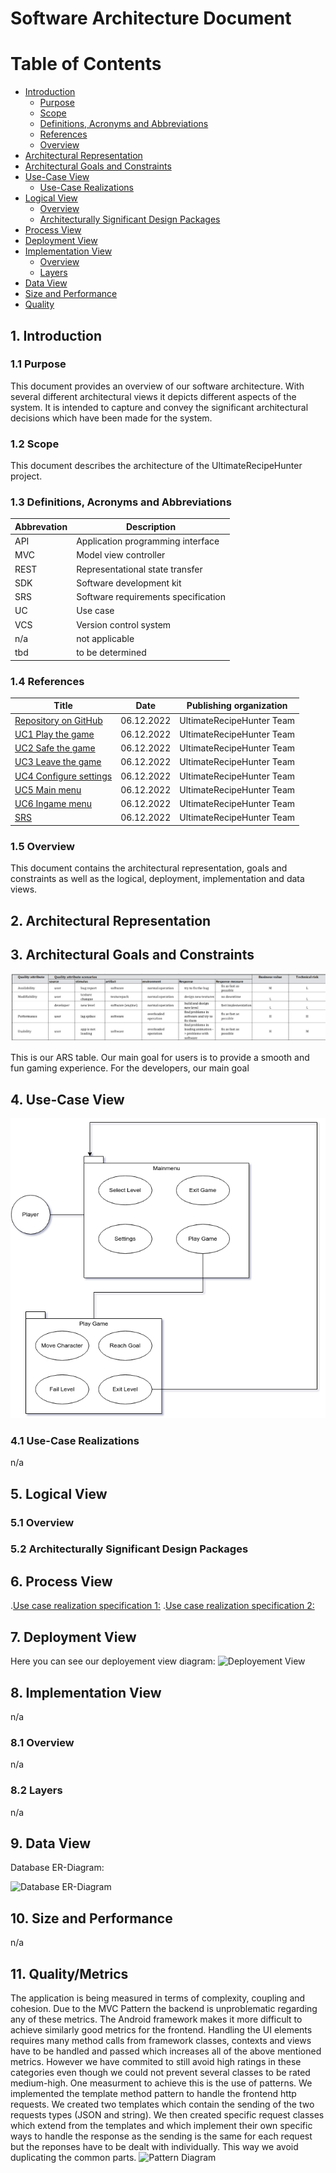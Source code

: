 # Software Architecture Document

# Table of Contents
- [Introduction](#1-introduction)
    - [Purpose](#11-purpose)
    - [Scope](#12-scope)
    - [Definitions, Acronyms and Abbreviations](#13-definitions-acronyms-and-abbreviations)
    - [References](#14-references)
    - [Overview](#15-overview)
- [Architectural Representation](#2-architectural-representation)
- [Architectural Goals and Constraints](#3-architectural-goals-and-constraints)
- [Use-Case View](#4-use-case-view)
    - [Use-Case Realizations](#41-use-case-realizations)
- [Logical View](#5-logical-view)
    - [Overview](#51-overview)
    - [Architecturally Significant Design Packages](#52-architecturally-significant-design-packages)
- [Process View](#6-process-view)
- [Deployment View](#7-deployment-view)
- [Implementation View](#8-implementation-view)
    - [Overview](#81-overview)
    - [Layers](#82-layers)
- [Data View](#9-data-view)
- [Size and Performance](#10-size-and-performance)
- [Quality](#11-quality)

## 1. Introduction

### 1.1 Purpose
This document provides an overview of our software architecture. With several different architectural views it depicts different aspects of the system. It is intended to capture and convey the significant architectural decisions which have been made for the system.

### 1.2 Scope
This document describes the architecture of the UltimateRecipeHunter project.

### 1.3 Definitions, Acronyms and Abbreviations

| Abbrevation | Description                            |
| ----------- | -------------------------------------- |
| API         | Application programming interface      |
| MVC         | Model view controller                  |
| REST        | Representational state transfer        |
| SDK         | Software development kit               |
| SRS         | Software requirements specification    |
| UC          | Use case                               |
| VCS         | Version control system                 |
| n/a         | not applicable                         |
| tbd         | to be determined                       |

### 1.4 References

| Title                                                              		| Date       | Publishing organization   |
| --------------------------------------------------------------------------|:----------:| ------------------------- |
| [Repository on GitHub](https://github.com/Raos2806/UltimateRecipeHunter)		| 06.12.2022 | UltimateRecipeHunter Team     |
| [UC1 Play the game](./use_cases/UC1_play_the_game.md)           		| 06.12.2022 | UltimateRecipeHunter Team     |
| [UC2 Safe the game](./use_cases/UC2_safe_the_game.md)           		| 06.12.2022 | UltimateRecipeHunter Team     |
| [UC3 Leave the game](./use_cases/UC3_leave_the_game.md)     		| 06.12.2022 |UltimateRecipeHunter Team     |
| [UC4 Configure settings](./use_cases/UC4_configure_settings.md)       		| 06.12.2022 | UltimateRecipeHunter Team     |
| [UC5 Main menu](./use_cases/UC5_main_menu.md)                         		| 06.12.2022 | UltimateRecipeHunter Team     |
| [UC6 Ingame menu](./use_cases/UC6_ingame_menu.md)                            		| 06.12.2022 | UltimateRecipeHunter Team     |
| [SRS](./SoftwareRequirementsSpecification.md)                      		| 06.12.2022 | UltimateRecipeHunter Team     |

### 1.5 Overview
This document contains the architectural representation, goals and constraints as well 
as the logical, deployment, implementation and data views.

## 2. Architectural Representation

## 3. Architectural Goals and Constraints

![ARS_table](./Pictures/ARS_table.png)

This is our ARS table. Our main goal for users is to provide a smooth and fun gaming experience. For the developers, our main goal

## 4. Use-Case View
![Overall-Use-Case-Diagram](./Pictures/UseCaseDiagramm.png)

### 4.1 Use-Case Realizations
n/a

## 5. Logical View

### 5.1 Overview

### 5.2 Architecturally Significant Design Packages

## 6. Process View

.[Use case realization specification 1:](./UCRS/UCRS1.md)
.[Use case realization specification 2:](./UCRS/UCRS2.md)


## 7. Deployment View
Here you can see our deployement view diagram:
![Deployement View](./SAD_images/deployment_view.png)

## 8. Implementation View
n/a
### 8.1 Overview
n/a
### 8.2 Layers
n/a

## 9. Data View
Database ER-Diagram:

![Database ER-Diagram](./database_scheme/2018-11-11_database_scheme_.png)

## 10. Size and Performance
n/a

## 11. Quality/Metrics
The application is being measured in terms of complexity, coupling and cohesion. Due to the MVC Pattern the backend is unproblematic regarding any of these metrics. The Android framework makes it more difficult to achieve similarly good metrics for the frontend. Handling the UI elements requires many method calls from framework classes, contexts and views have to be handled and passed which increases all of the above mentioned metrics. However we have commited to still avoid high ratings in these categories even though we could not prevent several classes to be rated medium-high.
One measurment to achieve this is the use of patterns. We implemented the template method pattern to handle the frontend http requests. We created two templates which contain the sending of the two requests types (JSON and string). We then created specific request classes which extend from the templates and which implement their own specific ways to handle the response as the sending is the same for each request but the reponses have to be dealt with individually. This way we avoid duplicating the common parts.
![Pattern Diagram](./class_diagrams/Frontend_With_Pattern.png)
